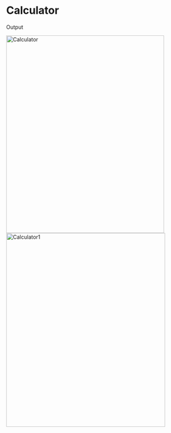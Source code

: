 # Calculator
Output

<img width="422" height="527" alt="Calculator" src="https://github.com/user-attachments/assets/9b9cbd98-1342-40ae-bec1-cc1598883681" />
<img width="425" height="517" alt="Calculator1" src="https://github.com/user-attachments/assets/ecb0c7d1-d2b4-48c4-82b2-f7754d9d5487" />
